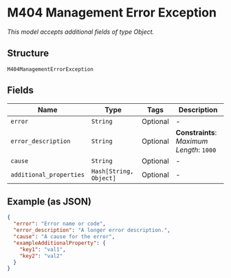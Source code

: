 
# M404 Management Error Exception

*This model accepts additional fields of type Object.*

## Structure

`M404ManagementErrorException`

## Fields

| Name | Type | Tags | Description |
|  --- | --- | --- | --- |
| `error` | `String` | Optional | - |
| `error_description` | `String` | Optional | **Constraints**: *Maximum Length*: `1000` |
| `cause` | `String` | Optional | - |
| `additional_properties` | `Hash[String, Object]` | Optional | - |

## Example (as JSON)

```json
{
  "error": "Error name or code",
  "error_description": "A longer error description.",
  "cause": "A cause for the error",
  "exampleAdditionalProperty": {
    "key1": "val1",
    "key2": "val2"
  }
}
```

